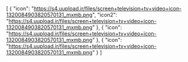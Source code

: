 [
  {
    "icon": "https://s4.uupload.ir/files/screen+television+tv+video+icon-1320084903820570131_mxmb.png",
    "icon2": "https://s4.uupload.ir/files/screen+television+tv+video+icon-1320084903820570131_mxmb.png"
  },
  {
    "icon": "https://s4.uupload.ir/files/screen+television+tv+video+icon-1320084903820570131_mxmb.png"
  },
  {
    "icon": "https://s4.uupload.ir/files/screen+television+tv+video+icon-1320084903820570131_mxmb.png"
  }
]
